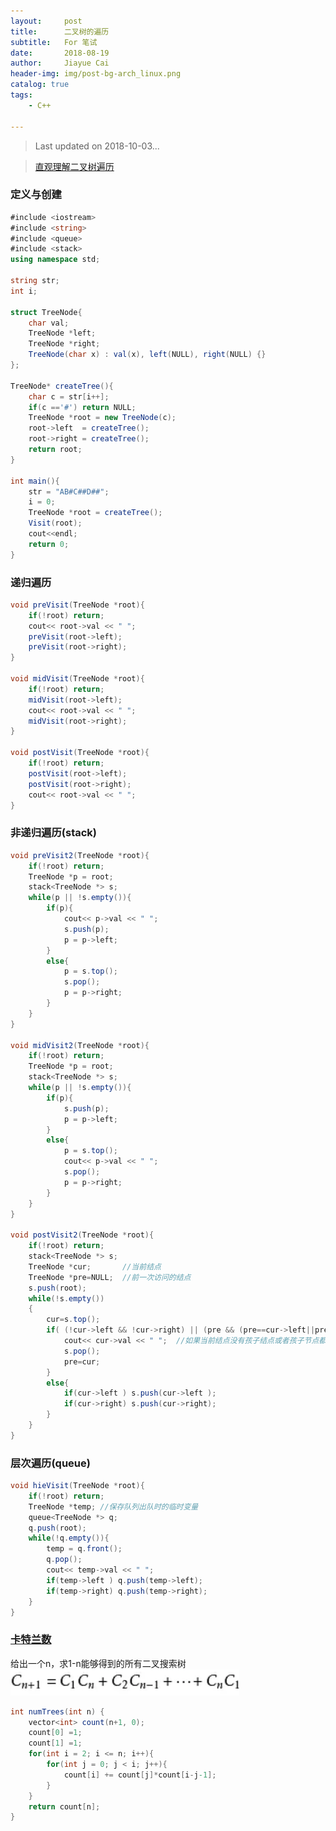 ```yaml
---
layout:     post
title:      二叉树的遍历
subtitle:   For 笔试
date:       2018-08-19
author:     Jiayue Cai
header-img: img/post-bg-arch_linux.png
catalog: true
tags:
    - C++

---
```



> Last updated on 2018-10-03...

> [直观理解二叉树遍历](https://charlesliuyx.github.io/2018/10/22/%E3%80%90%E7%9B%B4%E8%A7%82%E7%AE%97%E6%B3%95%E3%80%91%E6%A0%91%E7%9A%84%E5%9F%BA%E6%9C%AC%E6%93%8D%E4%BD%9C/)

### 定义与创建

```c#
#include <iostream>
#include <string>
#include <queue>
#include <stack>
using namespace std;

string str;
int i;

struct TreeNode{
	char val;
	TreeNode *left;
	TreeNode *right;
	TreeNode(char x) : val(x), left(NULL), right(NULL) {}
};

TreeNode* createTree(){
	char c = str[i++];
	if(c =='#') return NULL;
	TreeNode *root = new TreeNode(c);
	root->left  = createTree();
	root->right = createTree();
	return root;
}

int main(){
	str = "AB#C##D##";
	i = 0;
	TreeNode *root = createTree();
	Visit(root); 
	cout<<endl;
	return 0;
}
```

### 递归遍历

```c#
void preVisit(TreeNode *root){
	if(!root) return;
	cout<< root->val << " ";
	preVisit(root->left);
	preVisit(root->right);
}

void midVisit(TreeNode *root){
	if(!root) return;
	midVisit(root->left);
	cout<< root->val << " ";
	midVisit(root->right);
}

void postVisit(TreeNode *root){
	if(!root) return;
	postVisit(root->left);
	postVisit(root->right);
	cout<< root->val << " ";
}
```

### 非递归遍历(stack)

```c#
void preVisit2(TreeNode *root){
	if(!root) return;
	TreeNode *p = root;
	stack<TreeNode *> s;
	while(p || !s.empty()){
		if(p){
			cout<< p->val << " ";
			s.push(p);
			p = p->left;
		}
		else{
			p = s.top();
			s.pop();
			p = p->right;
		}
	}
}

void midVisit2(TreeNode *root){
	if(!root) return;
	TreeNode *p = root;
	stack<TreeNode *> s;
	while(p || !s.empty()){
		if(p){
			s.push(p);
			p = p->left;
		}
		else{
			p = s.top();
			cout<< p->val << " ";
			s.pop();
			p = p->right;
		}
	}
}

void postVisit2(TreeNode *root){
    if(!root) return;
    stack<TreeNode *> s;
    TreeNode *cur;       //当前结点 
    TreeNode *pre=NULL;  //前一次访问的结点 
    s.push(root);
    while(!s.empty())
    {
        cur=s.top();
        if( (!cur->left && !cur->right) || (pre && (pre==cur->left||pre==cur->right)) ){
            cout<< cur->val << " ";  //如果当前结点没有孩子结点或者孩子节点都已被访问过 
            s.pop();
            pre=cur; 
        }
        else{
            if(cur->left ) s.push(cur->left );
            if(cur->right) s.push(cur->right);
        }
    }    
}
```

### 层次遍历(queue)

```c#
void hieVisit(TreeNode *root){
	if(!root) return;
	TreeNode *temp; //保存队列出队时的临时变量
	queue<TreeNode *> q;
	q.push(root);
	while(!q.empty()){
		temp = q.front();
		q.pop();
		cout<< temp->val << " ";
		if(temp->left ) q.push(temp->left);
		if(temp->right) q.push(temp->right);
	}
}
```

### [卡特兰数](https://blog.csdn.net/qqxx6661/article/details/76285972)

给出一个n，求1-n能够得到的所有二叉搜索树
![卡特兰数](/img/post/20180819/1.png)

```c#
int numTrees(int n) {  
	vector<int> count(n+1, 0);  
	count[0] =1;  
	count[1] =1;  
	for(int i = 2; i <= n; i++){  
		for(int j = 0; j < i; j++){  
			count[i] += count[j]*count[i-j-1];   
		}  
	}  
	return count[n];  
}  
```
